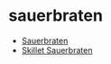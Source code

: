 # sauerbraten

 * [Sauerbraten](index/s/sauerbraten-20093.json)
 * [Skillet Sauerbraten](index/s/skillet-sauerbraten-2569.json)
